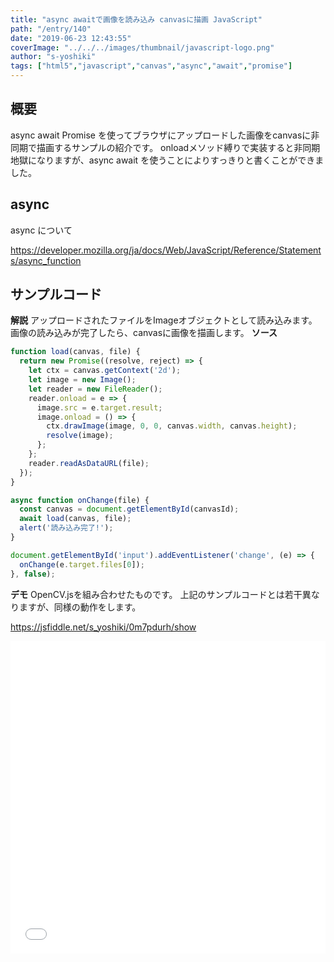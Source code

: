 ```yaml
---
title: "async awaitで画像を読み込み canvasに描画 JavaScript"
path: "/entry/140"
date: "2019-06-23 12:43:55"
coverImage: "../../../images/thumbnail/javascript-logo.png"
author: "s-yoshiki"
tags: ["html5","javascript","canvas","async","await","promise"]
---
```


## 概要

async await Promise を使ってブラウザにアップロードした画像をcanvasに非同期で描画するサンプルの紹介です。
onloadメソッド縛りで実装すると非同期地獄になりますが、async await を使うことによりすっきりと書くことができました。

## async

async について

<a href="https://developer.mozilla.org/ja/docs/Web/JavaScript/Reference/Statements/async_function">https://developer.mozilla.org/ja/docs/Web/JavaScript/Reference/Statements/async_function</a>

## サンプルコード

**解説**
アップロードされたファイルをImageオブジェクトとして読み込みます。
画像の読み込みが完了したら、canvasに画像を描画します。
**ソース**

```js
function load(canvas, file) {
  return new Promise((resolve, reject) => {
    let ctx = canvas.getContext('2d');
    let image = new Image();
    let reader = new FileReader();
    reader.onload = e => {
      image.src = e.target.result;
      image.onload = () => {
        ctx.drawImage(image, 0, 0, canvas.width, canvas.height);
        resolve(image);
      };
    };
    reader.readAsDataURL(file);
  });
}

async function onChange(file) {
  const canvas = document.getElementById(canvasId);
  await load(canvas, file);
  alert('読み込み完了!');
}

document.getElementById('input').addEventListener('change', (e) => {
  onChange(e.target.files[0]);
}, false);
```

**デモ**
OpenCV.jsを組み合わせたものです。
上記のサンプルコードとは若干異なりますが、同様の動作をします。

<script async="" src="//jsfiddle.net/s_yoshiki/0m7pdurh/embed/result,js,html/dark/"></script>

<a href="https://jsfiddle.net/s_yoshiki/0m7pdurh/show">https://jsfiddle.net/s_yoshiki/0m7pdurh/show</a>

<iframe width="100%" height="500" src="//jsfiddle.net/s_yoshiki/0m7pdurh/embedded/result,js" allowfullscreen="allowfullscreen" allowpaymentrequest frameborder="0"></iframe>
